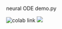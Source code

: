 neural ODE demo.py 

![colab link](https://colab.research.google.com/drive/1UKKPrahiNXUzEeUoK3NKfagqN494XHzt#scrollTo=Lv5jaRVP05Hn&uniqifier=2)
![](demo.gif)

